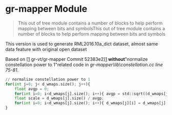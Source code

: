 # gr-mapper Module

> This out of tree module contains a number of blocks to help perform mapping between bits and symbolsThis out of tree module contains a number of blocks to help perform mapping between bits and symbols

This version is used to generate RML2016.10a_dict dataset, almost same data feature with original open dataset

Based on [[1] gr-vt/gr-mapper Commit 52383e2][1] **without**"normalize constellation power to 1"related code in *gr-mapper\lib\constellation.cc line 75-81*.

```python
// normalize constellation power to 1
for(int j=0; j< d_wmaps.size(); j++){
    float avgp = 0;
    for(int i=0; i<d_wmaps[j].size(); i++){ avgp = std::sqrt((d_wmaps[j][i] * std::conj(d_wmaps[j][i])).real()); }
    float scale = d_wmaps[j].size() / avgp;
    for(int i=0; i<d_wmaps[j].size(); i++){ d_wmaps[j][i] = d_wmaps[j][i] * scale; }
}
```

[1]: https://github.com/gr-vt/gr-mapper/tree/52383e2832a86feb452ddd80928bce69147f01c0 "gr-vt/gr-mapper commit 52383e2"

